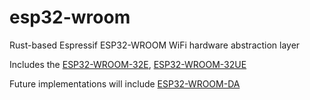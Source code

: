 # esp32-wroom
Rust-based Espressif ESP32-WROOM WiFi hardware abstraction layer

Includes the [ESP32-WROOM-32E](https://www.espressif.com/sites/default/files/documentation/esp32-wroom-32e_esp32-wroom-32ue_datasheet_en.pdf), [ESP32-WROOM-32UE](https://www.espressif.com/sites/default/files/documentation/esp32-wroom-32e_esp32-wroom-32ue_datasheet_en.pdf)

Future implementations will include [ESP32-WROOM-DA](https://www.espressif.com/sites/default/files/documentation/esp32-wroom-da_datasheet_en.pdf)
